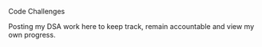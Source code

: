 Code Challenges

Posting my DSA work here to keep track, remain accountable and view my own progress.
